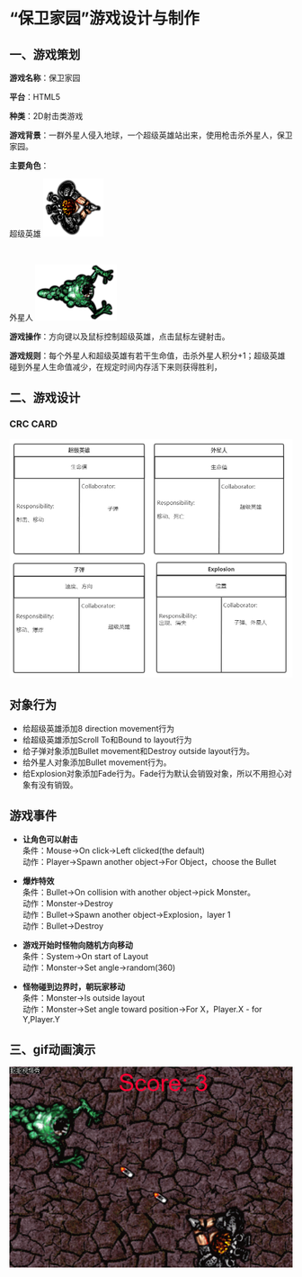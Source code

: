 # “保卫家园”游戏设计与制作

## 一、游戏策划

**游戏名称**：保卫家园

**平台**：HTML5

**种类**：2D射击类游戏

**游戏背景**：一群外星人侵入地球，一个超级英雄站出来，使用枪击杀外星人，保卫家园。

**主要角色**：  

超级英雄   ![player](images/lab2/player.png)  

<br/>

外星人  ![monste](images/lab2/monster.png)  

**游戏操作**：方向键以及鼠标控制超级英雄，点击鼠标左键射击。

**游戏规则**：每个外星人和超级英雄有若干生命值，击杀外星人积分+1；超级英雄碰到外星人生命值减少，在规定时间内存活下来则获得胜利，

## 二、游戏设计

### CRC CARD

![CRC CARD](images/CRC_CARD.png)

## 对象行为

- 给超级英雄添加8 direction movement行为
- 给超级英雄添加Scroll To和Bound to layout行为 
- 给子弹对象添加Bullet movement和Destroy outside layout行为。
- 给外星人对象添加Bullet movement行为。
- 给Explosion对象添加Fade行为。Fade行为默认会销毁对象，所以不用担心对象有没有销毁。   

## 游戏事件

- **让角色可以射击**  
条件：Mouse->On click->Left clicked(the default)  
动作：Player->Spawn another object->For Object，choose the Bullet  

- **爆炸特效**  
条件：Bullet->On collision with another object->pick Monster。  
动作：Monster->Destroy   
动作：Bullet->Spawn another object->Explosion，layer 1   
动作：Bullet->Destroy   

- **游戏开始时怪物向随机方向移动**  
条件：System->On start of Layout  
动作：Monster->Set angle->random(360)

- **怪物碰到边界时，朝玩家移动**  
条件：Monster->Is outside layout  
动作：Monster->Set angle toward position->For X，Player.X - for Y,Player.Y

## 三、gif动画演示

![demo](images/lab2/Construct2.gif)

